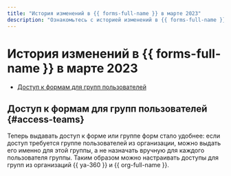 ```yaml
---
title: "История изменений в {{ forms-full-name }} в марте 2023"
description: "Ознакомьтесь с историей изменений в {{ forms-full-name }} за март 2023."
---
```


# История изменений в {{ forms-full-name }} в марте 2023

* [Доступ к формам для групп пользователей](#access-teams)

## Доступ к формам для групп пользователей {#access-teams}

Теперь выдавать доступ к форме или группе форм стало удобнее: если доступ требуется группе пользователей из организации, можно выдать его именно для этой группы, а не назначать вручную для каждого пользователя группы. Таким образом можно настраивать доступы для групп из организаций {{ ya-360 }} и {{ org-full-name }}.
